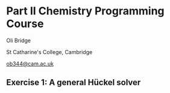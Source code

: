 # Part II Chemistry Programming Course
Oli Bridge

St Catharine's College, Cambridge

<ob344@cam.ac.uk>
## Exercise 1: A general Hückel solver

